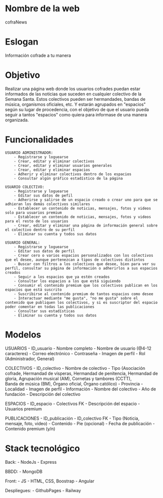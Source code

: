 # Nombre de la web

cofraNews

# Eslogan

Información cofrade a tu manera

# Objetivo

Realizar una página web donde los usuarios cofrades puedan estar informados de las noticias que suceden en cualquier colectivo 
de la Semana Santa.
Estos colectivos pueden ser hermandades, bandas de música, organismos oficiales, etc. Y estarán agrupados en "espacios" según 
su lugar de procedencia, con el objetivo de que el usuario pueda seguir a tantos "espacios" como quiera para informase de una 
manera organizada. 

# Funcionalidades

    USUARIO ADMINISTRADOR:
        - Registrarse y loguearse
        - Crear, editar y eliminar colectivos
        - Crear, editar y eliminar usuarios generales
        - Crear, editar y eliminar espacios
        - Adherir y eliminar colectivos dentro de los espacios
        - Consultar algún gráfico estadístico de la página

    USUARIO COLECTIVO:
        - Registrarse y loguearse
        - Editar sus datos de pefil
        - Adherirse y salirse de un espacio creado o crear uno para que se adhieran los demás colectivos similares
        - Establecer un contenido de noticias, mensajes, fotos y videos solo para usuarios premium 
        - Establecer un contenido de noticias, mensajes, fotos y videos para el resto de los usuarios
        - Crear, editar y eliminar una página de información general sobre el colectivo dentro de su perfil 
        - Eliminar su cuenta y todos sus datos

    USUARIO GENERAL: 
        - Registrarse y loguearse
        - Editar sus datos de perfil 
        - Crear cero o varios espacios personalizados con los colectivos que el desee, aunque pertenezcan a tipos de colectivos distintos
        - Buscar con filtros a los colectivos que desee, bien para ver su perfil, consultar su página de información o adherirlos a sus espacios creados
        - Seguir a los espacios que ya estén creados
        - Consultar los espacios a los que está siguiendo
        - Consumir el contenido premium que los colectivos publican en los espacios que está suscrito
        - Suscribirse al contenido premium de tantos espacios como desee
        - Interactuar mediante "me gusta", "no me gusta" sobre el contenido que publiquen los colectivos, y si es suscriptor del espacio poder comentar en todas las publicaciones
        - Consultar sus estadísticas
        - Eliminar su cuenta y todos sus datos

# Modelos 

USUARIOS
    - ID_usuario
    - Nombre completo
    - Nombre de usuario (@4-12 caracteres)
    - Correo electrónico
    - Contraseña
    - Imagen de perfil
    - Rol (Administrador, General)

COLECTIVOS
    - ID_colectivo
    - Nombre de colectivo
    - Tipo (Asociación cofrade, Hermandad de vísperas, Hermandad de penitencia, Hermandad de gloria, Agrupación musical (AM), Cornetas y tambores (CCTT),  
            Banda de música (BM), Órgano oficial, Órgano católico)
    - Provincia
    - Localidad
    - Imagen de perfil
    - Información
        - Nombre del colectivo
        - Año de fundación
        - Descripción del colectivo

ESPACIOS
    - ID_espacio
    - Colectivos FK
    - Descripción del espacio 
    - Usuarios premium
    
PUBLICACIONES
    - ID_publicación
    - ID_colectivo FK
    - Tipo (Noticia, mensaje, foto, video)
    - Contenido
    - Pie (opcional)
    - Fecha de publicación
    - Contenido premium (y/n)

# Stack tecnológico

Back: 
    - NodeJs
    - Express

BBDD:
    - MongoDB

Front: 
    - JS
    - HTML, CSS, Boostrap
    - Angular

Despliegues: 
    - GithubPages
    - Railway

